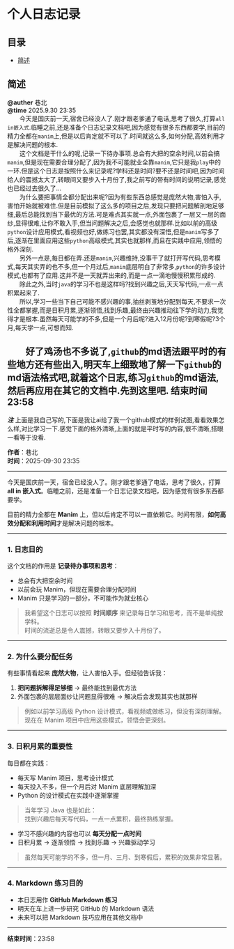 # 个人日志记录
## 目录
- [简述](#简述)

## 简述
**@auther** 巷北  
**@time** 2025.9.30 23:35  
&emsp;&emsp;今天是国庆前一天,宿舍已经没人了.刚才跟老爹通了电话,思考了很久,打算`all in嵌入式`.临睡之前,还是准备个日志记录文档吧,因为感觉有很多东西都要学,目前的精力全都在`manim`上,但是以后肯定就不可以了.时间就这么多,如何分配,高效利用才是解决问题的根本.  
&emsp;&emsp;这个文档是干什么的呢,记录一下待办事项.总会有大把的空余时间,以前会搞`manim`,但是现在需要合理分配了,因为我不可能就业全靠`manim`,它只是我`play`中的一环.但是这个日志是按照什么来记录呢?学科还是时间?要不还是时间吧,因为时间给人的震撼太大了,转眼间又要步入十月份了,我之前写的带有时间的说明记录,感觉也已经过去很久了...  
&emsp;&emsp;为什么要把事情全都分配出来呢?因为有些东西总感觉是庞然大物,害怕入手,害怕开始就被难住.但是目前模拟了这么多的项目之后,发现只要把问题解剖地足够细,最后总能找到当下最优的方法.可是难点其实就一点,外面包裹了一层又一层的面纱,显得很难,让你不敢入手,但当问题解决之后,会感觉也就那样.比如以前的高级`python`设计应用模式,看视频也好,做练习也罢,其实都没有深悟,但是`manim`写多了后,逐渐在里面应用这些`python`高级模式,其实也就那样,而且在实践中应用,领悟的格外深刻.  
&emsp;&emsp;另外一点是,每日都在弄.还是`manim`,兴趣维持,没事干了就打开写代码,思考模式,每天其实弄的也不多,但一个月过后,`manim`底层明白了非常多,`python`的许多设计模式,也都有了应用.这并不是一天就弄出来的,而是一点一滴地慢慢积累形成的.  
&emsp;&emsp;除此之外,当时`java`的学习不也是这样吗?找到兴趣之后,天天写代码,一点一点积累起来了.  
&emsp;&emsp;所以,学习一些当下自己可能不感兴趣的事,抽丝剥茧地分配到每天,不要求一次性全都掌握,而是日积月累,逐渐领悟,找到乐趣,最终由兴趣推动往下学的动力,我觉得才是根本.虽然每天可能学的不多,但是一个月后呢?进入12月份呢?到寒假呢?3个月,每天学一点,可想而知.  

&emsp;&emsp;好了鸡汤也不多说了,`github`的md语法跟平时的有些地方还有些出入,明天车上细致地了解一下`github`的md语法格式吧,就着这个日志,练习`github`的md语法,然后再应用在其它的文档中.先到这里吧.
**结束时间** 23:58
---

***注*** 上面是我自己写的,下面是我让ai给了我一个github模式的样例试图,看看效果怎么样,对比学习一下.感觉下面的格外清晰,上面的就是平时写的内容,很不清晰,搭眼一看等于没看.

**作者**：巷北  
**时间**：2025-09-30 23:35  

---

今天是国庆前一天，宿舍已经没人了。刚才跟老爹通了电话，思考了很久，打算 **all in 嵌入式**。临睡之前，还是准备一个日志记录文档吧，因为感觉有很多东西都要学。

目前的精力全都在 **Manim** 上，但以后肯定不可以一直依赖它。时间有限，**如何高效分配和利用时间**才是解决问题的根本。

---

### 1. 日志目的

这个文档的作用是 **记录待办事项和思考**：

- 总会有大把空余时间  
- 以前会玩 Manim，但现在需要合理分配时间  
- Manim 只是学习的一部分，不可能作为就业核心  

> 我希望这个日志可以按照 **时间顺序** 来记录每日学习和思考，而不是单纯按学科。  
> 时间的流逝总是令人震撼，转眼又要步入十月份了。

---

### 2. 为什么要分配任务

有些事情看起来 **庞然大物**，让人害怕入手。但经验告诉我：

1. **把问题拆解得足够细** → 最终能找到最优方法  
2. 外面包裹的层层面纱让问题显得很难 → 解决后会发现其实也就那样  

> 例如以前学习高级 Python 设计模式，看视频或做练习，但没有深刻理解。  
> 现在在 Manim 项目中应用这些模式，领悟会更深刻。

---

### 3. 日积月累的重要性

每日都在实践：

- 每天写 Manim 项目，思考设计模式  
- 每天投入不多，但一个月后对 Manim 底层理解加深  
- Python 的设计模式在实践中逐渐掌握  

> 当年学习 Java 也是如此：  
> 找到兴趣后每天写代码，一点一点累积，最终熟练掌握。

- 学习不感兴趣的内容也可以 **每天分配一点时间**  
- 日积月累 → 逐渐领悟 → 找到乐趣 → 兴趣驱动学习  

> 虽然每天可能学的不多，但一月、三月、到寒假后，累积的效果非常显著。

---

### 4. Markdown 练习目的

- 本日志用作 **GitHub Markdown 练习**  
- 明天在车上进一步研究 GitHub 的 Markdown 语法  
- 未来可以把 Markdown 技巧应用在其他文档中

---

**结束时间**：23:58


